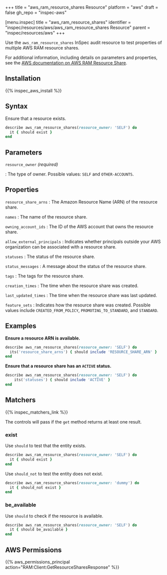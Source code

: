 +++
title = "aws_ram_resource_shares Resource"
platform = "aws"
draft = false
gh_repo = "inspec-aws"

[menu.inspec]
title = "aws_ram_resource_shares"
identifier = "inspec/resources/aws/aws_ram_resource_shares Resource"
parent = "inspec/resources/aws"
+++

Use the `aws_ram_resource_shares` InSpec audit resource to test properties of multiple AWS RAM resource shares.

For additional information, including details on parameters and properties, see the [AWS documentation on AWS RAM Resource Share](https://docs.aws.amazon.com/AWSCloudFormation/latest/UserGuide/aws-resource-ram-resourceshare.html).

## Installation

{{% inspec_aws_install %}}

## Syntax

Ensure that a resource exists.

```ruby
describe aws_ram_resource_shares(resource_owner: 'SELF') do
  it { should exist }
end
```

## Parameters

`resource_owner` _(required)_

: The type of owner. Possible values: `SELF` and `OTHER-ACCOUNTS`.

## Properties

`resource_share_arns`
: The Amazon Resource Name (ARN) of the resource share.

`names`
: The name of the resource share.

`owning_account_ids`
: The ID of the AWS account that owns the resource share.

`allow_external_principals`
: Indicates whether principals outside your AWS organization can be associated with a resource share.

`statuses`
: The status of the resource share.

`status_messages`
: A message about the status of the resource share.

`tags`
: The tags for the resource share.

`creation_times`
: The time when the resource share was created.

`last_updated_times`
: The time when the resource share was last updated.

`feature_sets`
: Indicates how the resource share was created. Possible values include `CREATED_FROM_POLICY`, `PROMOTING_TO_STANDARD`, and `STANDARD`.

## Examples

**Ensure a resource ARN is available.**

```ruby
describe aws_ram_resource_shares(resource_owner: 'SELF') do
  its('resource_share_arns') { should include 'RESOURCE_SHARE_ARN' }
end
```

**Ensure that a resource share has an `ACTIVE` status.**

```ruby
describe aws_ram_resource_shares(resource_owner: 'SELF') do
    its('statuses') { should include 'ACTIVE' }
end
```

## Matchers

{{% inspec_matchers_link %}}

The controls will pass if the `get` method returns at least one result.

### exist

Use `should` to test that the entity exists.

```ruby
describe aws_ram_resource_shares(resource_owner: 'SELF') do
  it { should exist }
end
```

Use `should_not` to test the entity does not exist.

```ruby
describe aws_ram_resource_shares(resource_owner: 'dummy') do
  it { should_not exist }
end
```

### be_available

Use `should` to check if the resource is available.

```ruby
describe aws_ram_resource_shares(resource_owner: 'SELF') do
  it { should be_available }
end
```

## AWS Permissions

{{% aws_permissions_principal action="RAM:Client:GetResourceSharesResponse" %}}
